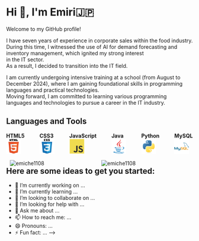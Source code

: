 # Hi 👋, I'm Emiri🇯🇵

Welcome to my GitHub profile!

I have seven years of experience in corporate sales within the food industry.  
During this time, I witnessed the use of AI for demand forecasting and inventory management, which ignited my strong interest  
in the IT sector.  
As a result, I decided to transition into the IT field.  

I am currently undergoing intensive training at a school (from August to December 2024),  where I am gaining foundational skills in programming languages and practical technologies.    
Moving forward, I am committed to learning various programming languages and technologies to pursue a career in the IT industry.  



## Languages and Tools

<div style="display: flex; justify-content: space-between;">
  <div>
    <strong>HTML5</strong><br>
    <img src="https://raw.githubusercontent.com/devicons/devicon/master/icons/html5/html5-original-wordmark.svg" width="40" height="40" />
  </div>
  <div>
    <strong>CSS3</strong><br>
    <img src="https://raw.githubusercontent.com/devicons/devicon/master/icons/css3/css3-original-wordmark.svg" width="40" height="40" />
  </div>
  <div>
    <strong>JavaScript</strong><br>
    <img src="https://raw.githubusercontent.com/devicons/devicon/master/icons/javascript/javascript-original.svg" width="40" height="40" />
  </div>
  <div>
    <strong>Java</strong><br>
    <img src="https://raw.githubusercontent.com/devicons/devicon/master/icons/java/java-original.svg" width="40" height="40" />
  </div>
  <div>
    <strong>Python</strong><br>
    <img src="https://raw.githubusercontent.com/devicons/devicon/master/icons/python/python-original.svg" width="40" height="40" />
  </div>
  <div>
    <strong>MySQL</strong><br>
    <img src="https://raw.githubusercontent.com/devicons/devicon/master/icons/mysql/mysql-original-wordmark.svg" width="40" height="40" />
  </div>
</div>


<p><img align="right" width="49%" 
     src="https://github-readme-stats.vercel.app/api?username=emiche1108&show_icons=true&locale=en" alt="emiche1108" /></p>
     
<p><img align="right" width="49%" 
        src="https://github-readme-stats.vercel.app/api/top-langs?username=emiche1108&show_icons=true&locale=en&layout=compact" alt="emiche1108" /></p>




## Here are some ideas to get you started:
- 🔭 I’m currently working on ...
- 🌱 I’m currently learning ...
- 👯 I’m looking to collaborate on ...
- 🤔 I’m looking for help with ...
- 💬 Ask me about ...
- 📫 How to reach me: ...
- 😄 Pronouns: ...
- ⚡ Fun fact: ...
-->

  
